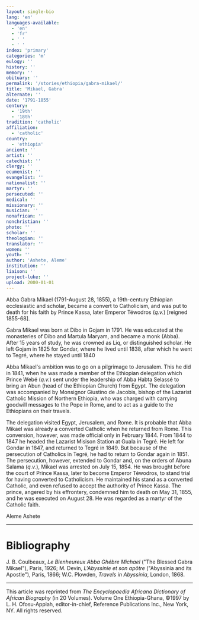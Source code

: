 ```yaml
---
layout: single-bio
lang: 'en'
languages-available:
  - 'en'
  - 'fr'
  - ' '
  - ' '
index: 'primary'
categories: 'm'
eulogy: ''
history: ''
memory: ''
obituary: ''
permalink: '/stories/ethiopia/gabra-mikael/'
title: 'Mikael, Gabra'
alternate: ''
date: '1791-1855'
century:
  - '19th'
  - '18th'
tradition: 'catholic'
affiliation:
  - 'catholic'
country:
  - 'ethiopia'
ancient: ''
artist: ''
catechist: ''
clergy: ''
ecumenist: ''
evangelist: ''
nationalist: ''
martyr: ''
persecuted: ''
medical: ''
missionary: ''
musician: ''
nonafrican: ''
nonchristian: ''
photo: ''
scholar: ''
theologian: ''
translator: ''
women: ''
youth: ''
author: 'Ashete, Aleme'
institution: ''
liaison: ''
project-luke: ''
upload: 2000-01-01
---
```



Abba Gabra Mikael (1791-August 28, 1855), a 19th-century Ethiopian ecclesiastic and scholar, became a convert to Catholicism, and was put to death for his faith by Prince Kassa, later Emperor Téwodros (*q.v.*) [reigned 1855-68].

Gabra Mikael was born at Dibo in Gojam in 1791. He was educated at the monasteries of Dibo and Martula Maryam, and became a monk (Abba). After 15 years of study, he was crowned as Liq, or distinguished scholar. He left Gojam in 1825 for Gondar, where he lived until 1838, after which he went to Tegré, where he stayed until 1840

Abba Mikael's ambition was to go on a pilgrimage to Jerusalem. This he did in 1841, when he was made a member of the Ethiopian delegation which Prince Webé (*q.v.*) sent under the leadership of Abba Habta Selassé to bring an Abun (head of the Ethiopian Church) from Egypt. The delegation was accompanied by Monsignor Giustino de Jacobis, bishop of the Lazarist Catholic Mission of Northern Ethiopia, who was charged with carrying goodwill messages to the Pope in Rome, and to act as a guide to the Ethiopians on their travels.

The delegation visited Egypt, Jerusalem, and Rome. It is probable that Abba Mikael was already a converted Catholic when he returned from Rome. This conversion, however, was made official only in February 1844. From 1844 to 1847 he headed the Lazarist Misison Station at Guala in Tegré. He left for Gondar in 1847, and returned to Tegré in 1849. But because of the persecution of Catholics in Tegré, he had to return to Gondar again in 1851. The persecution, however, extended to Gondar and, on the orders of Abuna Salama (*q.v.*), Mikael was arrested on July 15, 1854. He was brought before the court of Prince Kassa, later to become Emperor Téwodros, to stand trial for having converted to Catholicism. He maintained his stand as a converted Catholic, and even refused to accept the authority of Prince Kassa. The prince, angered by his effrontery, condemned him to death on May 31, 1855, and he was executed on August 28. He was regarded as a martyr of the Catholic faith.

Aleme Ashete

---

# Bibliography

J. B. Coulbeaux, *Le Bienheureux Abba Ghébre Michael* ("The Blessed Gabra Mikael"), Paris, 1926; M. Devin, *L'Abyssinie et son apôtre* ("Abyssinia and its Apostle"), Paris, 1866; W.C. Plowden, *Travels in Abyssinia*, London, 1868.

---

This article was reprinted from *The Encyclopaedia Africana Dictionary of African Biography* (in 20 Volumes). Volume One Ethiopia-Ghana, &copy;1997 by L. H. Ofosu-Appiah, editor-in-chief, Reference Publications Inc., New York, NY. All rights reserved.